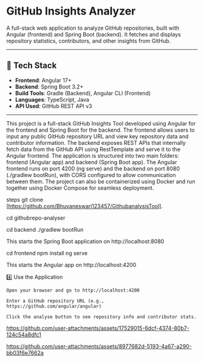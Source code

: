 
# GitHub Insights Analyzer

A full-stack web application to analyze GitHub repositories, built with Angular (frontend) and Spring Boot (backend). It fetches and displays repository statistics, contributors, and other insights from GitHub.

---

## 🚀 Tech Stack

- **Frontend**: Angular 17+
- **Backend**: Spring Boot 3.2+
- **Build Tools**: Gradle (Backend), Angular CLI (Frontend)
- **Languages**: TypeScript, Java
- **API Used**: GitHub REST API v3

---



This project is a full-stack GitHub Insights Tool developed using Angular for the frontend and Spring Boot for the backend. The frontend allows users to input any public GitHub repository URL and view key repository data and contributor information. The backend exposes REST APIs that internally fetch data from the GitHub API using RestTemplate and serve it to the Angular frontend. The application is structured into two main folders: frontend (Angular app) and backend (Spring Boot app). The Angular frontend runs on port 4200 (ng serve) and the backend on port 8080 (./gradlew bootRun), with CORS configured to allow communication between them. The project can also be containerized using Docker and run together using Docker Compose for seamless deployment.


steps
git clone [https://github.com/Bhuvaneswari123457/GithubanalysisTool].



cd githubrepo-analyser

cd backend
./gradlew bootRun

This starts the Spring Boot application on http://localhost:8080

cd frontend
npm install
ng serve

This starts the Angular app on http://localhost:4200


4️⃣ Use the Application

    Open your browser and go to http://localhost:4200

    Enter a GitHub repository URL (e.g., https://github.com/angular/angular)

    Click the analyse button to see repository info and contributor stats.


https://github.com/user-attachments/assets/17529015-6dcf-4374-80b7-124c54a8dfc1

https://github.com/user-attachments/assets/8977682d-5193-4a67-a290-bb03f6e7662a





